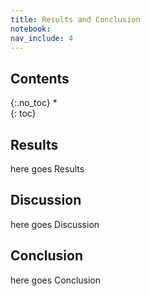 ```yaml
---
title: Results and Conclusion
notebook: 
nav_include: 4
---
```


## Contents
{:.no_toc}
*  
{: toc}

## Results

here goes Results

## Discussion

here goes Discussion

## Conclusion

here goes Conclusion